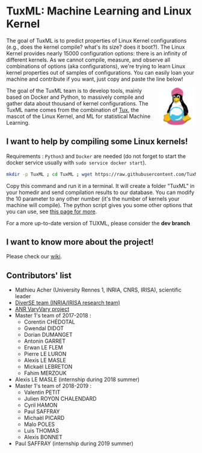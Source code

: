 ﻿# TuxML: Machine Learning and Linux Kernel


The goal of TuxML is to predict properties of Linux Kernel configurations (e.g., does the kernel compile? what's its size? does it boot?). 
The Linux Kernel provides nearly 15000 configuration options: there is an infinity of different kernels. 
As we cannot compile, measure, and observe all combinations of options (aka configurations), we're trying to learn Linux kernel properties out of samples of configurations.
You can easily loan your machine and contribute if you want, just copy and paste the line below!

<img align="right" width="100" height="100" src="miscellaneous/informations/tuxml_logo_small.png" alt="TuxML's Logo"/>

The goal of the TuxML team is to develop tools, mainly based on Docker and Python, to massively compile and gather data about thousand of kernel configurations.
The TuxML name comes from the combination of [Tux](https://en.wikipedia.org/wiki/Tux_(mascot)), the mascot of the Linux Kernel, and ML for statistical Machine Learning.

## I want to help by compiling some Linux kernels!

Requirements : `Python3` and `Docker` are needed (do not forget to start the docker service usually with `sudo service docker start`).

```bash
mkdir -p TuxML ; cd TuxML ; wget https://raw.githubusercontent.com/TuxML/ProjetIrma/dev/kernel_generator.py ; python3 kernel_generator.py 10
```

Copy this command and run it in a terminal. It will create a folder "TuxML" in your homedir and send compilation results to our database.
You can modify the 10 parameter to any other number (it's the number of kernels your machine will compile).
The python script gives you some other options that you can use, see [this page for more](https://github.com/TuxML/ProjetIrma/wiki/User_documentation#python-script-entry-point--kernel_generatorpy).

For a more up-to-date version of TUXML, please consider the **dev branch**

## I want to know more about the project!

Please check our [wiki](https://github.com/TuxML/ProjetIrma/wiki).

## Contributors' list

* Mathieu Acher (University Rennes 1, INRIA, CNRS, IRISA), scientific leader
* [DiverSE team (INRIA/IRISA research team)](http://www.diverse-team.fr/)
* [ANR VaryVary project](https://varyvary.github.io/)
* Master 1's team of 2017-2018 :
  - Corentin CHÉDOTAL
  - Gwendal DIDOT
  - Dorian DUMANGET
  - Antonin GARRET
  - Erwan LE FLEM
  - Pierre LE LURON
  - Alexis LE MASLE
  - Mickaël LEBRETON
  - Fahim MERZOUK
* Alexis LE MASLE (internship during 2018 summer)
* Master 1's team of 2018-2019 :
  - Valentin PETIT
  - Julien ROYON CHALENDARD
  - Cyril HAMON
  - Paul SAFFRAY
  - Michaël PICARD
  - Malo POLES
  - Luis THOMAS
  - Alexis BONNET
* Paul SAFFRAY (internship during 2019 summer)
